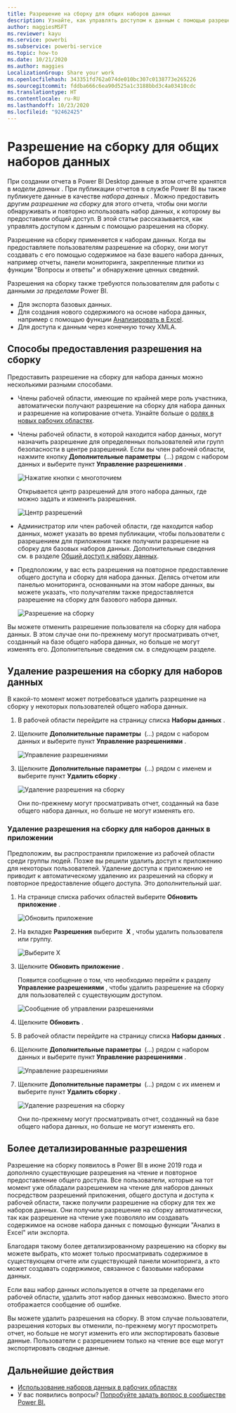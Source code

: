 ```yaml
---
title: Разрешение на сборку для общих наборов данных
description: Узнайте, как управлять доступом к данным с помощью разрешения на сборку.
author: maggiesMSFT
ms.reviewer: kayu
ms.service: powerbi
ms.subservice: powerbi-service
ms.topic: how-to
ms.date: 10/21/2020
ms.author: maggies
LocalizationGroup: Share your work
ms.openlocfilehash: 343351fd762a074de010bc307c0138773e265226
ms.sourcegitcommit: fddba666c6ea90d525a1c3188bbd3c4a03410cdc
ms.translationtype: HT
ms.contentlocale: ru-RU
ms.lasthandoff: 10/23/2020
ms.locfileid: "92462425"
---
```

# <a name="build-permission-for-shared-datasets"></a>Разрешение на сборку для общих наборов данных

При создании отчета в Power BI Desktop данные в этом отчете хранятся в *модели данных* . При публикации отчетов в службе Power BI вы также публикуете данные в качестве *набора данных* . Можно предоставить другим *разрешение на сборку* для этого отчета, чтобы они могли обнаруживать и повторно использовать набор данных, к которому вы предоставили общий доступ. В этой статье рассказывается, как управлять доступом к данным с помощью разрешения на сборку.

Разрешение на сборку применяется к наборам данных. Когда вы предоставляете пользователям разрешение на сборку, они могут создавать с его помощью содержимое на базе вашего набора данных, например отчеты, панели мониторинга, закрепленные плитки из функции "Вопросы и ответы" и обнаружение ценных сведений. 

Разрешения на сборку также требуются пользователям для работы с данными *за пределами* Power BI.

- Для экспорта базовых данных.
- Для создания нового содержимого на основе набора данных, например с помощью функции [Анализировать в Excel](../collaborate-share/service-analyze-in-excel.md).
- Для доступа к данным через конечную точку XMLA.

## <a name="ways-to-give-build-permission"></a>Способы предоставления разрешения на сборку

Предоставить разрешение на сборку для набора данных можно несколькими разными способами.

- Члены рабочей области, имеющие по крайней мере роль участника, автоматически получают разрешение на сборку для набора данных и разрешение на копирование отчета. Узнайте больше о [ролях в новых рабочих областях](../collaborate-share/service-new-workspaces.md#roles-in-the-new-workspaces).
 
- Члены рабочей области, в которой находится набор данных, могут назначить разрешение для определенных пользователей или групп безопасности в центре разрешений. Если вы член рабочей области, нажмите кнопку **Дополнительные параметры**  (…) рядом с набором данных и выберите пункт **Управление разрешениями** .

    ![Нажатие кнопки с многоточием](media/service-datasets-build-permissions/power-bi-dataset-permissions-new-look.png)

    Открывается центр разрешений для этого набора данных, где можно задать и изменить разрешения.

    ![Центр разрешений](media/service-datasets-build-permissions/power-bi-dataset-remove-permissions-no-callouts.png)

- Администратор или член рабочей области, где находится набор данных, может указать во время публикации, чтобы пользователи с разрешением для приложения также получили разрешение на сборку для базовых наборов данных. Дополнительные сведения см. в разделе [Общий доступ к набору данных](service-datasets-share.md).

- Предположим, у вас есть разрешения на повторное предоставление общего доступа и сборку для набора данных. Делясь отчетом или панелью мониторинга, основанными на этом наборе данных, вы можете указать, что получателям также предоставляется разрешение на сборку для базового набора данных.

    ![Разрешение на сборку](media/service-datasets-build-permissions/power-bi-share-report-allow-users.png)

Вы можете отменить разрешение пользователя на сборку для набора данных. В этом случае они по-прежнему могут просматривать отчет, созданный на базе общего набора данных, но больше не могут изменять его. Дополнительные сведения см. в следующем разделе.

## <a name="remove-build-permission-for-a-dataset"></a>Удаление разрешения на сборку для наборов данных

В какой-то момент может потребоваться удалить разрешение на сборку у некоторых пользователей общего набора данных. 

1. В рабочей области перейдите на страницу списка **Наборы данных** . 
1. Щелкните **Дополнительные параметры**  (…) рядом с набором данных и выберите пункт **Управление разрешениями** .

    ![Управление разрешениями](media/service-datasets-build-permissions/power-bi-dataset-permissions-new-look.png)

1. Щелкните **Дополнительные параметры**  (…) рядом с именем и выберите пункт **Удалить сборку** .

    ![Удаление разрешения на сборку](media/service-datasets-build-permissions/power-bi-dataset-remove-build-permissions.png)

    Они по-прежнему могут просматривать отчет, созданный на базе общего набора данных, но больше не могут изменять его.

### <a name="remove-build-permission-for-a-dataset-in-an-app"></a>Удаление разрешения на сборку для наборов данных в приложении

Предположим, вы распространяли приложение из рабочей области среди группы людей. Позже вы решили удалить доступ к приложению для некоторых пользователей. Удаление доступа к приложению не приводит к автоматическому удалению их разрешений на сборку и повторное предоставление общего доступа. Это дополнительный шаг. 

1. На странице списка рабочих областей выберите **Обновить приложение** . 

    ![Обновить приложение](media/service-datasets-build-permissions/power-bi-app-update.png)

1. На вкладке **Разрешения** выберите  **X** , чтобы удалить пользователя или группу. 

    ![Выберите X](media/service-datasets-build-permissions/power-bi-app-delete-user.png)
1. Щелкните **Обновить приложение** .

    Появится сообщение о том, что необходимо перейти к разделу **Управление разрешениями** , чтобы удалить разрешение на сборку для пользователей с существующим доступом. 

    ![Сообщение об управлении разрешениями](media/service-datasets-build-permissions/power-bi-dataset-app-remove-message.png)

1. Щелкните **Обновить** .

1. В рабочей области перейдите на страницу списка **Наборы данных** . 
1. Щелкните **Дополнительные параметры**  (…) рядом с набором данных и выберите пункт **Управление разрешениями** .

    ![Управление разрешениями](media/service-datasets-build-permissions/power-bi-dataset-permissions-new-look.png)

1. Щелкните **Дополнительные параметры**  (…) рядом с их именем и выберите пункт **Удалить сборку** .

    ![Удаление разрешения на сборку](media/service-datasets-build-permissions/power-bi-dataset-remove-build-permissions.png)

    Они по-прежнему могут просматривать отчет, созданный на базе общего набора данных, но больше не могут изменять его.

## <a name="more-granular-permissions"></a>Более детализированные разрешения

Разрешение на сборку появилось в Power BI в июне 2019 года и дополняло существующие разрешения на чтение и повторное предоставление общего доступа. Все пользователи, которые на тот момент уже обладали разрешением на чтение для наборов данных посредством разрешений приложения, общего доступа и доступа к рабочей области, также получили разрешение на сборку для тех же наборов данных. Они получили разрешение на сборку автоматически, так как разрешение на чтение уже позволяло им создавать содержимое на основе набора данных с помощью функции "Анализ в Excel" или экспорта.

Благодаря такому более детализированному разрешению на сборку вы можете выбрать, кто может только просматривать содержимое в существующем отчете или существующей панели мониторинга, а кто может создавать содержимое, связанное с базовыми наборами данных.

Если ваш набор данных используется в отчете за пределами его рабочей области, удалить этот набор данных невозможно. Вместо этого отображается сообщение об ошибке.

Вы можете удалить разрешения на сборку. В этом случае пользователи, разрешения которых вы отменили, по-прежнему могут просмотреть отчет, но больше не могут изменить его или экспортировать базовые данные. Пользователи с разрешением только на чтение все еще могут экспортировать сводные данные. 

## <a name="next-steps"></a>Дальнейшие действия

- [Использование наборов данных в рабочих областях](service-datasets-across-workspaces.md)
- У вас появились вопросы? [Попробуйте задать вопрос в сообществе Power BI.](https://community.powerbi.com/)
